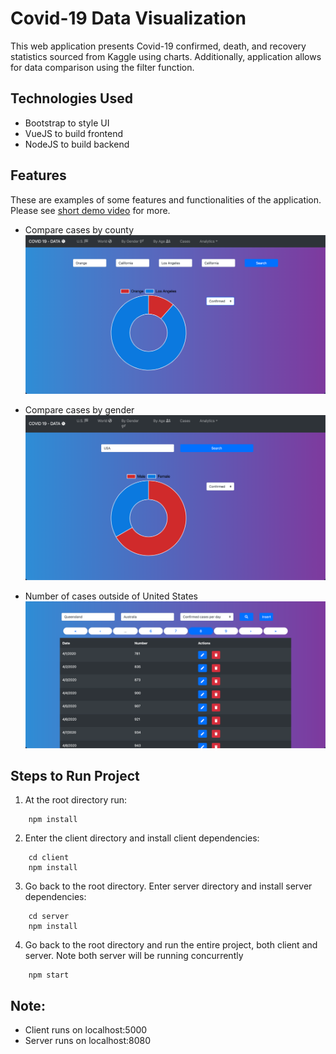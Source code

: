 # Covid-19 Data Visualization

This web application presents Covid-19 confirmed, death, and recovery statistics sourced from Kaggle using charts. Additionally, application allows for data comparison using the filter function.

## Technologies Used

* Bootstrap to style UI
* VueJS to build frontend
* NodeJS to build backend

## Features
These are examples of some features and functionalities of the application. Please see [short demo video](https://youtu.be/Sg8RhUlW_f4) for more.

* Compare cases by county
![Comparing Orange vs. Los Angeles, California cases](/Images/Compare%20by%20County.png)

* Compare cases by gender
![Comparing Male vs. Female cases](/Images/Compare%20by%20Gender.png)

* Number of cases outside of United States
![Presenting confirmed number of cases in Queensland, Australia](/Images/Number%20of%20Cases%20Outside%20of%20US.png)

## Steps to Run Project

1. At the root directory run:
```
    npm install
```

2. Enter the client directory and install client dependencies:

```
    cd client
    npm install
```

3. Go back to the root directory. Enter server directory and install server dependencies:

```
    cd server
    npm install
```

4. Go back to the root directory and run the entire project, both client and server. Note both server will be running concurrently

```
    npm start
```

## Note:
- Client runs on localhost:5000
- Server runs on localhost:8080
